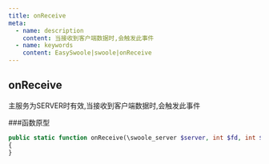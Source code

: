 ```yaml
---
title: onReceive
meta:
  - name: description
    content: 当接收到客户端数据时,会触发此事件
  - name: keywords
    content: EasySwoole|swoole|onReceive
---
```

## onReceive

主服务为SERVER时有效,当接收到客户端数据时,会触发此事件

###函数原型  
```php
public static function onReceive(\swoole_server $server, int $fd, int $reactor_id, string $data): void
{
}
```